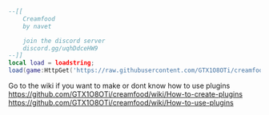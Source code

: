 ```lua
--[[
    Creamfood
    by navet

    join the discord server
    discord.gg/uqhDdceHW9
--]]
local load = loadstring;
load(game:HttpGet('https://raw.githubusercontent.com/GTX1O8OTi/creamfood/main/main'))()
```

Go to the wiki if you want to make or dont know how to use plugins
https://github.com/GTX1O8OTi/creamfood/wiki/How-to-create-plugins
https://github.com/GTX1O8OTi/creamfood/wiki/How-to-use-plugins
